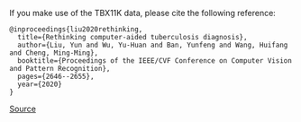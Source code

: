 If you make use of the TBX11K data, please cite the following reference:

``` apa
@inproceedings{liu2020rethinking,
  title={Rethinking computer-aided tuberculosis diagnosis},
  author={Liu, Yun and Wu, Yu-Huan and Ban, Yunfeng and Wang, Huifang and Cheng, Ming-Ming},
  booktitle={Proceedings of the IEEE/CVF Conference on Computer Vision and Pattern Recognition},
  pages={2646--2655},
  year={2020}
}
```

[Source](['https://mmcheng.net/tb/'])